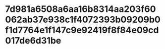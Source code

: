 # 7d981a6508a6aa16b8314aa203f60062ab37e938c1f4072393b09209b0f1d7764e1f147c9e92419f8f84e09cd017de6d31be